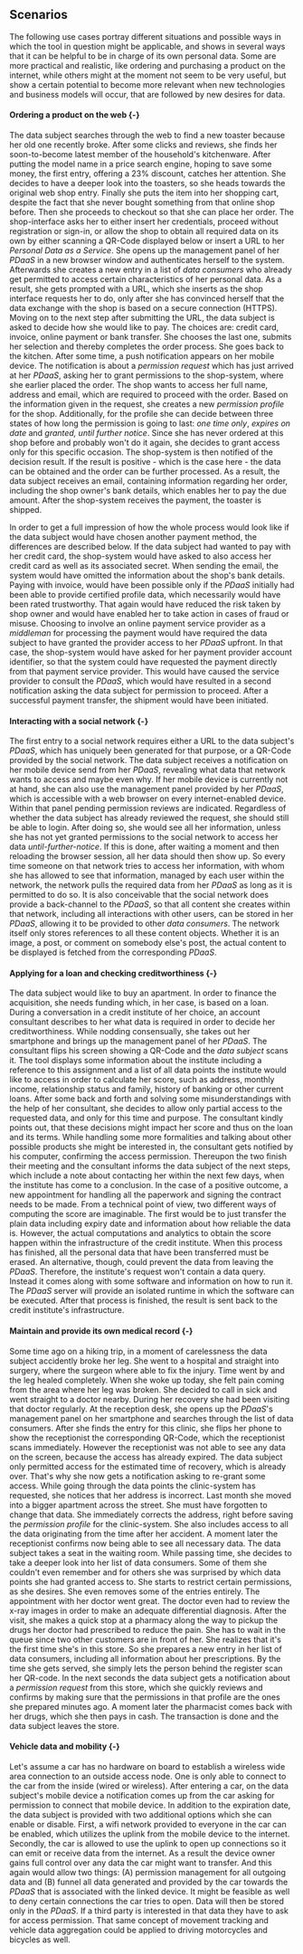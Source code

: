 ## Scenarios



The following use cases portray different situations and possible ways in which the tool in question 
might be applicable, and shows in several ways that it can be helpful to be in charge of its own 
personal data. Some are more practical and realistic, like ordering and purchasing a product on the 
internet, while others might at the moment not seem to be very useful, but show a certain potential 
to become more relevant when new technologies and business models will occur, that are followed by 
new desires for data.



#### Ordering a product on the web {-}
 
The data subject searches through the web to find a new toaster because her old one recently broke.
After some clicks and reviews, she finds her soon-to-become latest member of the household's 
kitchenware. After putting the model name in a price search engine, hoping to save some money, the
first entry, offering a 23% discount, catches her attention. She decides to have a deeper look into 
the toasters, so she heads towards the original web shop entry. Finally she puts the item into her 
shopping cart, despite the fact that she never bought something from that online shop before. Then 
she proceeds to checkout so that she can place her order. The shop-interface asks her to either 
insert her credentials, proceed without registration or sign-in, or allow the shop to obtain all 
required data on its own by either scanning a QR-Code displayed below or insert a URL to her 
*Personal Data as a Service*. She opens up the management panel of her *PDaaS* in a new browser 
window and authenticates herself to the system. Afterwards she creates a new entry in a list of 
*data consumers* who already get permitted to access certain characteristics of her personal data. 
As a result, she gets prompted with a URL, which she inserts as the shop interface requests her to 
do, only after she has convinced herself that the data exchange with the shop is based on a secure 
connection (HTTPS). Moving on to the next step after submitting the URL, the data subject is asked 
to decide how she would like to pay. The choices are: credit card, invoice, online payment or bank 
transfer. She chooses the last one, submits her selection and thereby completes the order process.
She goes back to the kitchen. After some time, a push notification appears on her mobile device. 
The notification is about a *permission request* which has just arrived at her *PDaaS*, asking her 
to grant permissions to the shop-system, where she earlier placed the order. The shop wants to 
access her full name, address and email, which are required to proceed with the order. Based on the 
information given in the request, she creates a new *permission profile* for the shop. Additionally, 
for the profile she can decide between three states of how long the permission is going to last: 
*one time only*, *expires on date* and *granted, until further notice*. Since she has never ordered 
at this shop before and probably won't do it again, she decides to grant access only for this 
specific occasion. The shop-system is then notified of the decision result. If the result is 
positive - which is the case here - the data can be obtained and the order can be further processed. 
As a result, the data subject receives an email, containing information regarding her order, 
including the shop owner's bank details, which enables her to pay the due amount. 
After the shop-system receives the payment, the toaster is shipped.

In order to get a full impression of how the whole process would look like if the data subject
would have chosen another payment method, the differences are described below.
If the data subject had wanted to pay with her credit card, the shop-system would have asked to also 
access her credit card as well as its associated secret. When sending the email, the system would 
have omitted the information about the shop's bank details.
Paying with invoice, would have been possible only if the *PDaaS* initially had been able to provide 
certified profile data, which necessarily would have been rated trustworthy. That again would have 
reduced the risk taken by shop owner and would have enabled her to take action in cases of fraud or 
misuse.
Choosing to involve an online payment service provider as a *middleman* for processing the payment
would have required the data subject to have granted the provider access to her *PDaaS* upfront. In 
that case, the shop-system would have asked for her payment provider account identifier, so that the 
system could have requested the payment directly from that payment service provider. This would have 
caused the service provider to consult the *PDaaS*, which would have resulted in a second 
notification asking the data subject for permission to proceed. After a successful payment transfer, 
the shipment would have been initiated.


#### Interacting with a social network {-}

The first entry to a social network requires either a URL to the data subject's *PDaaS*, which has 
uniquely been generated for that purpose, or a QR-Code provided by the social network. The data 
subject receives a notification on her mobile device send from her *PDaaS*, revealing what data that 
network wants to access and maybe even why. If her mobile device is currently not at hand, she can 
also use the management panel provided by her *PDaaS*, which is accessible with a web browser on 
every internet-enabled device. Within that panel pending permission reviews are indicated.
Regardless of whether the data subject has already reviewed the request, she should still be able to 
login. After doing so, she would see all her information, unless she has not yet granted permissions 
to the social network to access her data *until-further-notice*. If this is done, after waiting a 
moment and then reloading the browser session, all her data should then show up. So every time 
someone on that network tries to access her information, with whom she has allowed to see that 
information, managed by each user within the network, the network pulls the required data from her 
*PDaaS* as long as it is permitted to do so. It is also conceivable that the social network does 
provide a back-channel to the *PDaaS*, so that all content she creates within that network, 
including all interactions with other users, can be stored in her *PDaaS*, allowing it to be 
provided to other *data consumers*. The network itself only stores references to all these content 
objects. Whether it is an image, a post, or comment on somebody else's post, the actual content to 
be displayed is fetched from the corresponding *PDaaS*. 


#### Applying for a loan and checking creditworthiness {-}

The data subject would like to buy an apartment. In order to finance the acquisition, she needs
funding which, in her case, is based on a loan. During a conversation in a credit institute of her 
choice, an account consultant describes to her what data is required in order to decide her 
creditworthiness. While nodding consensually, she takes out her smartphone and brings up the 
management panel of her *PDaaS*. 
The consultant flips his screen showing a QR-Code and the *data subject* scans it. The tool displays 
some information about the institute including a reference to this assignment and a list of all data 
points the institute would like to access in order to calculate her score, such as address, monthly 
income, relationship status and family, history of banking or other current loans. After some back 
and forth and solving some misunderstandings with the help of her consultant, she decides to allow 
only partial access to the requested data, and only for this time and purpose. The consultant kindly 
points out, that these decisions might impact her score and thus on the loan and its terms. 
While handling some more formalities and talking about other possible products she might be 
interested in, the consultant gets notified by his computer, confirming the access permission. 
Thereupon the two finish their meeting and the consultant informs the data subject of the next 
steps, which include a note about contacting her within the next few days, when the institute has 
come to a conclusion. In the case of a positive outcome, a new appointment for handling all the 
paperwork and signing the contract needs to be made.
From a technical point of view, two different ways of computing the score are imaginable. The first 
would be to just transfer the plain data including expiry date and information about how reliable 
the data is. However, the actual computations and analytics to obtain the score happen within the 
infrastructure of the credit institute. When this process has finished, all the personal data that 
have been transferred must be erased. An alternative, though, could prevent the data from leaving 
the *PDaaS*. Therefore, the institute's request won't contain a data query. Instead it comes along 
with some software and information on how to run it. The *PDaaS* server will provide an isolated 
runtime in which the software can be executed. After that process is finished, the result is sent 
back to the credit institute's infrastructure.


#### Maintain and provide its own medical record {-}

Some time ago on a hiking trip, in a moment of carelessness the data subject accidently broke her 
leg. She went to a hospital and straight into surgery, where the surgeon where able to fix the 
injury. Time went by and the leg healed completely. When she woke up today, she felt pain coming 
from the area where her leg was broken. She decided to call in sick and went straight to a doctor 
nearby. During her recovery she had been visiting that doctor regularly. At the reception desk, she 
opens up the *PDaaS*'s management panel on her smartphone and searches through the list of data 
consumers. After she finds the entry for this clinic, she flips her phone to show the receptionist 
the corresponding QR-Code, which the receptionist scans immediately. However the receptionist was 
not able to see any data on the screen, because the access has already expired. The data subject 
only permitted access for the estimated time of recovery, which is already over. That's why she now 
gets a notification asking to re-grant some access. While going through the data points the 
clinic-system has requested, she notices that her address is incorrect. Last month she moved into a 
bigger apartment across the street. She must have forgotten to change that data. She immediately 
corrects the address, right before saving the *permission profile* for the clinic-system. She also 
includes access to all the data originating from the time after her accident. A moment later the 
receptionist confirms now being able to see all necessary data. 
The data subject takes a seat in the waiting room. While passing time, she decides to take a deeper 
look into her list of data consumers. Some of them she couldn't even remember and for others she was 
surprised by which data points she had granted access to. She starts to restrict certain 
permissions, as she desires. She even removes some of the entries entirely. The appointment with her 
doctor went great. The doctor even had to review the x-ray images in order to make an adequate 
differential diagnosis. 
After the visit, she makes a quick stop at a pharmacy along the way to pickup the drugs her doctor 
had prescribed to reduce the pain. She has to wait in the queue since two other customers are in 
front of her. She realizes that it's the first time she's in this store. So she prepares a new entry 
in her list of data consumers, including all information about her prescriptions. By the time she 
gets served, she simply lets the person behind the register scan her QR-code. In the next seconds 
the data subject gets a notification about a *permission request* from this store, which she quickly 
reviews and confirms by making sure that the permissions in that profile are the ones she prepared 
minutes ago. A moment later the pharmacist comes back with her drugs, which she then pays in cash. 
The transaction is done and the data subject leaves the store.


#### Vehicle data and mobility {-}

Let's assume a car has no hardware on board to establish a wireless wide area connection to an 
outside access node. One is only able to connect to the car from the inside (wired or wireless).
After entering a car, on the data subject's mobile device a notification comes up from the car 
asking for permission to connect that mobile device.
In addition to the expiration date, the data subject is provided with two additional options which
she can enable or disable. First, a wifi network provided to everyone in the car can be enabled, 
which utilizes the uplink from the mobile device to the internet. Secondly, the car is allowed to 
use the uplink to open up connections so it can emit or receive data from the internet. As a result
the device owner gains full control over any data the car might want to transfer. And this again 
would allow two things: (A) permission management for all outgoing data and (B) funnel all data 
generated and provided by the car towards the *PDaaS* that is associated with the linked device. It 
might be feasible as well to deny certain connections the car tries to open. Data will then be 
stored only in the *PDaaS*. If a third party is interested in that data they have to ask for access 
permission.
That same concept of movement tracking and vehicle data aggregation could be applied to driving 
motorcycles and bicycles as well.
